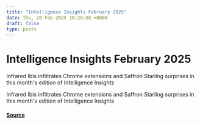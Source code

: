```yaml
---
title: "Intelligence Insights February 2025"
date: Thu, 20 Feb 2025 18:29:38 +0000
draft: false
type: posts
---
```

# Intelligence Insights February 2025





Infrared Ibis infiltrates Chrome extensions and Saffron Starling surprises in this month's edition of Intelligence Insights

Infrared Ibis infiltrates Chrome extensions and Saffron Starling surprises in this month's edition of Intelligence Insights

#### [Source](https://redcanary.com/blog/threat-intelligence/intelligence-insights-february-2025/)

